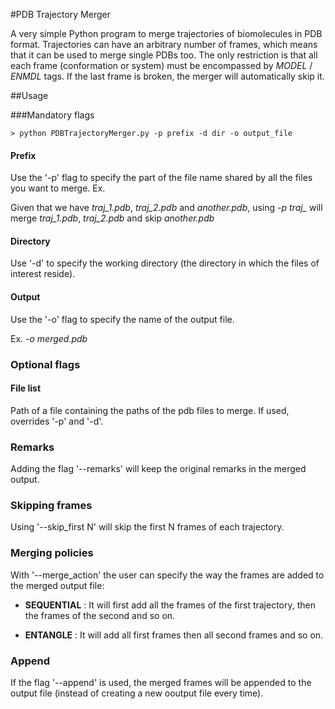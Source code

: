#PDB Trajectory Merger

A very simple Python program to merge trajectories of biomolecules in PDB format. Trajectories can have an arbitrary number of frames, which means that it can be used to merge single PDBs too. The only restriction is that all each frame (conformation or system) must be encompassed by  *MODEL* / *ENMDL* tags. If the last frame is broken, the merger will automatically skip it.


##Usage

###Mandatory flags

```Shell
> python PDBTrajectoryMerger.py -p prefix -d dir -o output_file  

``` 

#### Prefix
Use the '-p' flag to specify the part of the file name shared by all the files you want to merge. Ex.  

Given that we have *traj_1.pdb*, *traj_2.pdb* and *another.pdb*, using *-p traj_* will merge *traj_1.pdb*, *traj_2.pdb* and skip *another.pdb* 
#### Directory

Use '-d' to specify the working directory (the directory in which the files of interest reside).  

#### Output

Use the '-o' flag to specify the name of the output file.

Ex. *-o merged.pdb*


### Optional flags
#### File list 

Path of a file containing the paths of the pdb files to merge. If used, overrides '-p' and '-d'.

### Remarks
Adding the flag '--remarks' will keep the original remarks in the merged output.

### Skipping frames
Using '--skip_first N' will skip the first N frames of each trajectory.  

### Merging policies
With '--merge_action' the user can specify the way the frames are added to the merged output file:
- __SEQUENTIAL__ : It will first add all the frames of the first trajectory, then the frames of the second and so on. 
 
- __ENTANGLE__ :  It will add all first frames then all second frames and so on.


### Append

If the flag '--append' is used, the merged frames will be appended to the output file (instead of creating a new ooutput file every time).

